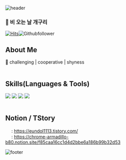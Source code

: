 
<!-- ![trophy](https://github-profile-trophy.vercel.app/?username=eundol0519) -->

![header](https://capsule-render.vercel.app/api?type=waving&color=gradient&height=100&section=header)

### 👋 비 오는 날 개구리
[![Hits](https://hits.seeyoufarm.com/api/count/incr/badge.svg?url=https%3A%2F%2Fgithub.com%2FTaeeon-kim&count_bg=%2379C83D&title_bg=%23555555&icon=&icon_color=%23E7E7E7&title=total+&edge_flat=false)](https://hits.seeyoufarm.com)![Githubfollower](https://img.shields.io/github/followers/eundol0519?style=social)

## About Me
🐸 challenging | cooperative | shyness
<br>
<br>
## Skills(Languages & Tools)

<img src="https://img.shields.io/badge/HTML5-34F26?style=flat-square&logo=HTML5&logoColor=white"/></a>
<img src="https://img.shields.io/badge/CSS3-1572B6?style=flat-square&logo=CSS3&logoColor=white"/></a>
<img src="https://img.shields.io/badge/JavaScript-F7DF1E?style=flat-square&logo=JavaScript&logoColor=white"/></a>
<img src="https://img.shields.io/badge/React-61DAFB?style=flat-square&logo=React&logoColor=white"/></a>
<br>
<br>

## Notion / TStory

<img src="https://img1.daumcdn.net/thumb/C428x428/?scode=mtistory2&fname=https%3A%2F%2Ftistory3.daumcdn.net%2Ftistory%2F5007526%2Fattach%2F1c45d6c6487a43d0b825422685d45e60" width="15px"/> : https://eundol1113.tistory.com/
<br/>
<img src="https://noticon-static.tammolo.com/dgggcrkxq/image/upload/v1566778642/noticon/kjaaizycfgz017qxvlnu.png" width="15px"/> : https://chrome-armadillo-b80.notion.site/f85caa16cc1d4d2bbe6a186b99b32d53

<!-- ![trophy](https://github-profile-trophy.vercel.app/?username=eundol0519) -->

![footer](https://capsule-render.vercel.app/api?type=waving&color=gradient&height=100&section=footer)
